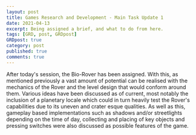 ```yaml
---
layout: post
title: Games Research and Development - Main Task Update 1
date: 2021-04-13
excerpt: Being assigned a brief, and what to do from here.
tags: [GRD, post, GRDpost]
GRDpost: true
category: post
published: true
comments: true
---
```

After today's session, the Bio-Rover has been assigned. With this, as mentioned previously a vast amount of potential can be realised with the mechanics of the Rover and the level design that would conform around them. Various ideas have been discussed as of current, most notably the inclusion of a planetary locale which could in turn heavily test the Rover's capabilities due to its uneven and crater esque qualities. As well as this, gameplay based implementations such as shadows and/or streetlights depending on the time of day, collecting and placing of key objects and pressing switches were also discussed as possible features of the game.